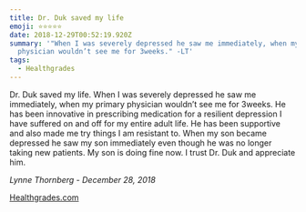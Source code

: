 ```yaml
---
title: Dr. Duk saved my life
emoji: ⭐⭐⭐⭐⭐
date: 2018-12-29T00:52:19.920Z
summary: '"When I was severely depressed he saw me immediately, when my primary
  physician wouldn’t see me for 3weeks." -LT'
tags:
  - Healthgrades
---
```

Dr. Duk saved my life. When I was severely depressed he saw me immediately, when my primary physician wouldn’t see me for 3weeks. He has been innovative in prescribing medication for a resilient depression I have suffered on and off for my entire adult life. He has been supportive and also made me try things I am resistant to. When my son became depressed he saw my son immediately even though he was no longer taking new patients. My son is doing fine now. I trust Dr. Duk and appreciate him. 

*Lynne Thornberg - December 28, 2018*

[Healthgrades.com](https://www.healthgrades.com/physician/dr-anthony-duk-23s7g)